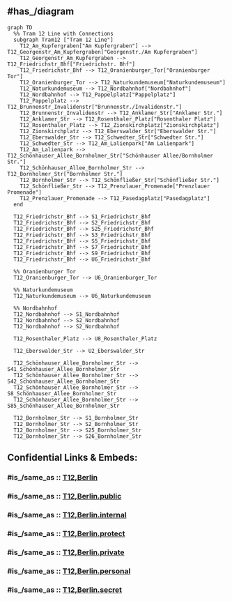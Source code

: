 

## #has_/diagram 


```mermaid
graph TD
  %% Tram 12 Line with Connections
  subgraph Tram12 ["Tram 12 Line"]
    T12_Am_Kupfergraben["Am Kupfergraben"] --> T12_Georgenstr_Am_Kupfergraben["Georgenstr./Am Kupfergraben"]
    T12_Georgenstr_Am_Kupfergraben --> T12_Friedrichstr_Bhf["Friedrichstr. Bhf"]
    T12_Friedrichstr_Bhf --> T12_Oranienburger_Tor["Oranienburger Tor"]
    T12_Oranienburger_Tor --> T12_Naturkundemuseum["Naturkundemuseum"]
    T12_Naturkundemuseum --> T12_Nordbahnhof["Nordbahnhof"]
    T12_Nordbahnhof --> T12_Pappelplatz["Pappelplatz"]
    T12_Pappelplatz --> T12_Brunnenstr_Invalidenstr["Brunnenstr./Invalidenstr."]
    T12_Brunnenstr_Invalidenstr --> T12_Anklamer_Str["Anklamer Str."]
    T12_Anklamer_Str --> T12_Rosenthaler_Platz["Rosenthaler Platz"]
    T12_Rosenthaler_Platz --> T12_Zionskirchplatz["Zionskirchplatz"]
    T12_Zionskirchplatz --> T12_Eberswalder_Str["Eberswalder Str."]
    T12_Eberswalder_Str --> T12_Schwedter_Str["Schwedter Str."]
    T12_Schwedter_Str --> T12_Am_Lalienpark["Am Lalienpark"]
    T12_Am_Lalienpark --> T12_Schönhauser_Allee_Bornholmer_Str["Schönhauser Allee/Bornholmer Str."]
    T12_Schönhauser_Allee_Bornholmer_Str --> T12_Bornholmer_Str["Bornholmer Str."]
    T12_Bornholmer_Str --> T12_Schönfließer_Str["Schönfließer Str."]
    T12_Schönfließer_Str --> T12_Prenzlauer_Promenade["Prenzlauer Promenade"]
    T12_Prenzlauer_Promenade --> T12_Pasedagplatz["Pasedagplatz"]
  end

  T12_Friedrichstr_Bhf --> S1_Friedrichstr_Bhf
  T12_Friedrichstr_Bhf --> S2_Friedrichstr_Bhf
  T12_Friedrichstr_Bhf --> S25_Friedrichstr_Bhf
  T12_Friedrichstr_Bhf --> S3_Friedrichstr_Bhf
  T12_Friedrichstr_Bhf --> S5_Friedrichstr_Bhf
  T12_Friedrichstr_Bhf --> S7_Friedrichstr_Bhf
  T12_Friedrichstr_Bhf --> S9_Friedrichstr_Bhf
  T12_Friedrichstr_Bhf --> U6_Friedrichstr_Bhf

  %% Oranienburger Tor
  T12_Oranienburger_Tor --> U6_Oranienburger_Tor

  %% Naturkundemuseum
  T12_Naturkundemuseum --> U6_Naturkundemuseum

  %% Nordbahnhof
  T12_Nordbahnhof --> S1_Nordbahnhof
  T12_Nordbahnhof --> S2_Nordbahnhof
  T12_Nordbahnhof --> S2_Nordbahnhof

  T12_Rosenthaler_Platz --> U8_Rosenthaler_Platz

  T12_Eberswalder_Str --> U2_Eberswalder_Str

  T12_Schönhauser_Allee_Bornholmer_Str --> S41_Schönhauser_Allee_Bornholmer_Str
  T12_Schönhauser_Allee_Bornholmer_Str --> S42_Schönhauser_Allee_Bornholmer_Str
  T12_Schönhauser_Allee_Bornholmer_Str --> S8_Schönhauser_Allee_Bornholmer_Str
  T12_Schönhauser_Allee_Bornholmer_Str --> S85_Schönhauser_Allee_Bornholmer_Str

  T12_Bornholmer_Str --> S1_Bornholmer_Str
  T12_Bornholmer_Str --> S2_Bornholmer_Str
  T12_Bornholmer_Str --> S25_Bornholmer_Str
  T12_Bornholmer_Str --> S26_Bornholmer_Str

```


## Confidential Links & Embeds: 

### #is_/same_as :: [T12,Berlin](T12,Berlin.md) 

### #is_/same_as :: [T12,Berlin.public](/_public/Earth/Continent/Europe/Europe~Central/Germany/Germany~West/State~Berlin/cities~Berlin/cities~Berlin/Berlin-city/Tram,Berlin/T12,Berlin.public.md) 

### #is_/same_as :: [T12,Berlin.internal](/_internal/Earth/Continent/Europe/Europe~Central/Germany/Germany~West/State~Berlin/cities~Berlin/cities~Berlin/Berlin-city/Tram,Berlin/T12,Berlin.internal.md) 

### #is_/same_as :: [T12,Berlin.protect](/_protect/Earth/Continent/Europe/Europe~Central/Germany/Germany~West/State~Berlin/cities~Berlin/cities~Berlin/Berlin-city/Tram,Berlin/T12,Berlin.protect.md) 

### #is_/same_as :: [T12,Berlin.private](/_private/Earth/Continent/Europe/Europe~Central/Germany/Germany~West/State~Berlin/cities~Berlin/cities~Berlin/Berlin-city/Tram,Berlin/T12,Berlin.private.md) 

### #is_/same_as :: [T12,Berlin.personal](/_personal/Earth/Continent/Europe/Europe~Central/Germany/Germany~West/State~Berlin/cities~Berlin/cities~Berlin/Berlin-city/Tram,Berlin/T12,Berlin.personal.md) 

### #is_/same_as :: [T12,Berlin.secret](/_secret/Earth/Continent/Europe/Europe~Central/Germany/Germany~West/State~Berlin/cities~Berlin/cities~Berlin/Berlin-city/Tram,Berlin/T12,Berlin.secret.md)

